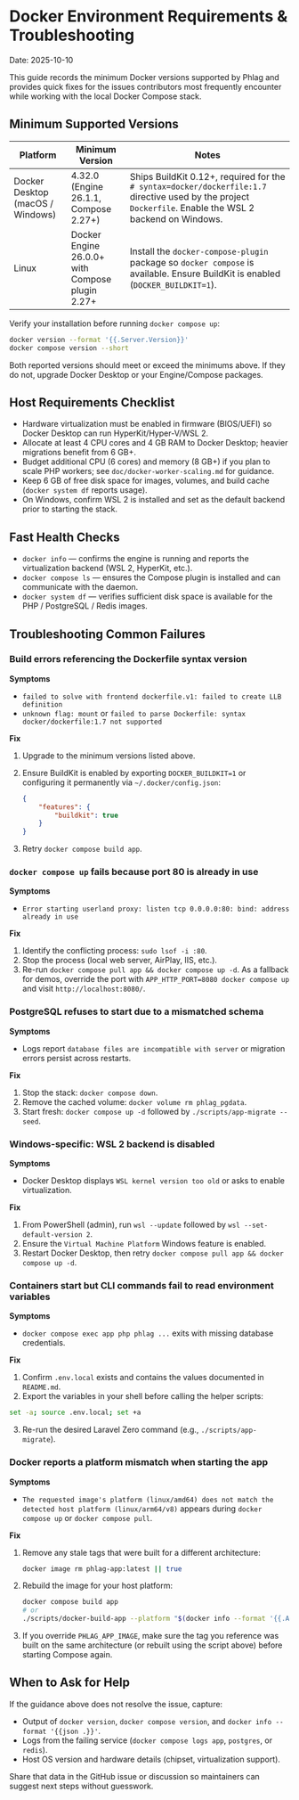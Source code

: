# Docker Environment Requirements & Troubleshooting

Date: 2025-10-10

This guide records the minimum Docker versions supported by Phlag and provides quick fixes for the issues contributors most frequently encounter while working with the local Docker Compose stack.

## Minimum Supported Versions

| Platform | Minimum Version | Notes |
| --- | --- | --- |
| Docker Desktop (macOS / Windows) | 4.32.0 (Engine 26.1.1, Compose 2.27+) | Ships BuildKit 0.12+, required for the `# syntax=docker/dockerfile:1.7` directive used by the project `Dockerfile`. Enable the WSL 2 backend on Windows. |
| Linux | Docker Engine 26.0.0+ with Compose plugin 2.27+ | Install the `docker-compose-plugin` package so `docker compose` is available. Ensure BuildKit is enabled (`DOCKER_BUILDKIT=1`). |

Verify your installation before running `docker compose up`:

```bash
docker version --format '{{.Server.Version}}'
docker compose version --short
```

Both reported versions should meet or exceed the minimums above. If they do not, upgrade Docker Desktop or your Engine/Compose packages.

## Host Requirements Checklist

- Hardware virtualization must be enabled in firmware (BIOS/UEFI) so Docker Desktop can run HyperKit/Hyper-V/WSL 2.
- Allocate at least 4 CPU cores and 4 GB RAM to Docker Desktop; heavier migrations benefit from 6 GB+.
- Budget additional CPU (6 cores) and memory (8 GB+) if you plan to scale PHP workers; see `doc/docker-worker-scaling.md` for guidance.
- Keep 6 GB of free disk space for images, volumes, and build cache (`docker system df` reports usage).
- On Windows, confirm WSL 2 is installed and set as the default backend prior to starting the stack.

## Fast Health Checks

- `docker info` — confirms the engine is running and reports the virtualization backend (WSL 2, HyperKit, etc.).
- `docker compose ls` — ensures the Compose plugin is installed and can communicate with the daemon.
- `docker system df` — verifies sufficient disk space is available for the PHP / PostgreSQL / Redis images.

## Troubleshooting Common Failures

### Build errors referencing the Dockerfile syntax version

**Symptoms**
- `failed to solve with frontend dockerfile.v1: failed to create LLB definition`
- `unknown flag: mount` or `failed to parse Dockerfile: syntax docker/dockerfile:1.7 not supported`

**Fix**
1. Upgrade to the minimum versions listed above.
2. Ensure BuildKit is enabled by exporting `DOCKER_BUILDKIT=1` or configuring it permanently via `~/.docker/config.json`:

    ```json
    {
        "features": {
            "buildkit": true
        }
    }
    ```

3. Retry `docker compose build app`.

### `docker compose up` fails because port 80 is already in use

**Symptoms**
- `Error starting userland proxy: listen tcp 0.0.0.0:80: bind: address already in use`

**Fix**
1. Identify the conflicting process: `sudo lsof -i :80`.
2. Stop the process (local web server, AirPlay, IIS, etc.).
3. Re-run `docker compose pull app && docker compose up -d`. As a fallback for demos, override the port with `APP_HTTP_PORT=8080 docker compose up` and visit `http://localhost:8080/`.

### PostgreSQL refuses to start due to a mismatched schema

**Symptoms**
- Logs report `database files are incompatible with server` or migration errors persist across restarts.

**Fix**
1. Stop the stack: `docker compose down`.
2. Remove the cached volume: `docker volume rm phlag_pgdata`.
3. Start fresh: `docker compose up -d` followed by `./scripts/app-migrate --seed`.

### Windows-specific: WSL 2 backend is disabled

**Symptoms**
- Docker Desktop displays `WSL kernel version too old` or asks to enable virtualization.

**Fix**
1. From PowerShell (admin), run `wsl --update` followed by `wsl --set-default-version 2`.
2. Ensure the `Virtual Machine Platform` Windows feature is enabled.
3. Restart Docker Desktop, then retry `docker compose pull app && docker compose up -d`.

### Containers start but CLI commands fail to read environment variables

**Symptoms**
- `docker compose exec app php phlag ...` exits with missing database credentials.

**Fix**
1. Confirm `.env.local` exists and contains the values documented in `README.md`.
2. Export the variables in your shell before calling the helper scripts:

```bash
set -a; source .env.local; set +a
```

3. Re-run the desired Laravel Zero command (e.g., `./scripts/app-migrate`).

### Docker reports a platform mismatch when starting the app

**Symptoms**
- `The requested image's platform (linux/amd64) does not match the detected host platform (linux/arm64/v8)` appears during `docker compose up` or `docker compose pull`.

**Fix**
1. Remove any stale tags that were built for a different architecture:

    ```bash
    docker image rm phlag-app:latest || true
    ```

2. Rebuild the image for your host platform:

    ```bash
    docker compose build app
    # or
    ./scripts/docker-build-app --platform "$(docker info --format '{{.Architecture}}')"
    ```

3. If you override `PHLAG_APP_IMAGE`, make sure the tag you reference was built on the same architecture (or rebuilt using the script above) before starting Compose again.

## When to Ask for Help

If the guidance above does not resolve the issue, capture:

- Output of `docker version`, `docker compose version`, and `docker info --format '{{json .}}'`.
- Logs from the failing service (`docker compose logs app`, `postgres`, or `redis`).
- Host OS version and hardware details (chipset, virtualization support).

Share that data in the GitHub issue or discussion so maintainers can suggest next steps without guesswork.
